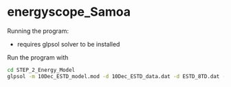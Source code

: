 # energyscope_Samoa

Running the program:

- requires glpsol solver to be installed

Run the program with

```cmd
cd STEP_2_Energy_Model
glpsol -m 10Dec_ESTD_model.mod -d 10Dec_ESTD_data.dat -d ESTD_8TD.dat -o ses_main.out
```

